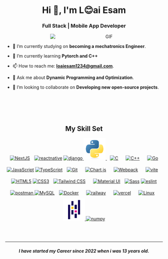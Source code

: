 <div align="center">

<h1 align="center">Hi 👋, I'm L😊ai Esam</h1>
<h3 align="center">Full Stack | Mobile App Developer</h3>

<!--- Web illustrations by Storyset ( https://storyset.com/web ) --->

<img align="right" alt="GIF" src="https://user-images.githubusercontent.com/90595158/211714560-d889e973-e44e-45bb-a4f1-6901c269837b.svg" width="360px"/>
<div align="left">
<br />

-   🔭 I’m currently studying on **becoming a mechatronics Engineer**.

-   🌱 I’m currently learning **Pytorch and C++**

-   📫 How to reach me: **loaiesam1234@gmail.com**.

-   💬 Ask me about **Dynamic Programming and Optimization**.

-   👯 I’m looking to collaborate on **Developing new open-source projects**.
    
</div>

<br />
<br />
<br />
<br />

## My Skill Set
<div align="center">  
<a href="https://nextjs.org/" target="_blank"><img style="margin: 10px" src="https://profilinator.rishav.dev/skills-assets/nextjs.png" alt="NextJS" height="70" /></a>  
<a href="https://reactnative.dev/" target="_blank"><img  src="https://reactnative.dev/img/header_logo.svg" alt="reactnative" alt="React" height="70" /></a>
<a href="https://www.djangoproject.com/" target="_blank" rel="noreferrer"> <img src="https://cdn.worldvectorlogo.com/logos/django.svg" alt="django" height="70"/> </a> 
<a href="https://www.python.org" target="_blank" rel="noreferrer"> <img src="https://raw.githubusercontent.com/devicons/devicon/master/icons/python/python-original.svg" alt="python" height="70"/> </a> 
<a href="https://www.cprogramming.com/" target="_blank"><img style="margin: 10px" src="https://profilinator.rishav.dev/skills-assets/c-original.svg" alt="C" height="70" /></a>  
<a href="https://www.cplusplus.com/" target="_blank"><img style="margin: 10px" src="https://profilinator.rishav.dev/skills-assets/cplusplus-original.svg" alt="C++" height="70" /></a>  
<a href="https://go.dev/" target="_blank"><img style="margin: 10px" src="https://profilinator.rishav.dev/skills-assets/go-original.svg" alt="Go" height="70" /></a>  
<a href="https://www.javascript.com/" target="_blank"><img  src="https://profilinator.rishav.dev/skills-assets/javascript-original.svg" alt="JavaScript" height="70" /></a>  
<a href="https://www.typescriptlang.org/" target="_blank"><img  src="https://profilinator.rishav.dev/skills-assets/typescript-original.svg" alt="TypeScript" height="70" /></a>  
<a href="https://github.com/" target="_blank"><img style="margin: 10px" src="https://profilinator.rishav.dev/skills-assets/git-scm-icon.svg" alt="Git" height="70" /></a>  
<a href="https://www.chartjs.org/" target="_blank"><img style="margin: 10px" src="https://profilinator.rishav.dev/skills-assets/logo-title.svg" alt="Chart.js" height="70" /></a>  
<a href="https://webpack.js.org/" target="_blank"><img style="margin: 10px" src="https://profilinator.rishav.dev/skills-assets/webpack-original.svg" alt="Webpack" height="70" /></a> 
<a href="https://vitejs.dev/" target="_blank"><img style="margin: 10px" src="https://avatars.githubusercontent.com/u/65625612?s=280&v=4" alt="vite" height="70" /></a>
<a href="https://en.wikipedia.org/wiki/HTML5" target="_blank"><img  src="https://profilinator.rishav.dev/skills-assets/html5-original-wordmark.svg" alt="HTML5" height="70" /></a>  
<a href="https://www.w3schools.com/css/" target="_blank"><img  src="https://profilinator.rishav.dev/skills-assets/css3-original-wordmark.svg" alt="CSS3" height="70" /></a>
<a href="https://www.tailwindcss.com/" target="_blank"><img style="margin: 10px" src="https://profilinator.rishav.dev/skills-assets/tailwindcss.svg" alt="Tailwind CSS" height="70" /></a>  
<a href="https://mui.com/" target="_blank"><img style="margin: 10px" src="https://profilinator.rishav.dev/skills-assets/mui.png" alt="Material UI" height="70" /></a> 
<a href="https://sass-lang.com/" target="_blank"><img  src="https://profilinator.rishav.dev/skills-assets/sass-original.svg" alt="Sass" height="70" /></a>  
<a href="https://eslint.org/" target="_blank"><img  src="https://cdn.iconscout.com/icon/free/png-256/eslint-1-286048.png" alt="eslint" height="70" /></a> 
<a href="https://postman.com" target="_blank" rel="noreferrer"> <img src="https://www.vectorlogo.zone/logos/getpostman/getpostman-icon.svg" alt="postman"  height="70"/> </a>
<a href="https://www.mysql.com/" target="_blank"><img  src="https://profilinator.rishav.dev/skills-assets/mysql-original-wordmark.svg" alt="MySQL" height="70" /></a>
<a href="https://www.docker.com/" target="_blank"><img style="margin: 10px" src="https://profilinator.rishav.dev/skills-assets/docker-original-wordmark.svg" alt="Docker" height="70" /></a>
<a href="https://railway.app" target="_blank"><img style="margin: 10px" src="https://railway.app/brand/logo-light.png" alt="railway" height="70" /></a>
<a href="https://vercel.com" target="_blank"><img style="margin: 10px" src="https://assets.vercel.com/image/upload/front/favicon/vercel/72x72.png" alt="vercel" height="70" /></a>
<a href="https://www.linux.org/" target="_blank"><img style="margin: 10px" src="https://profilinator.rishav.dev/skills-assets/linux-original.svg" alt="Linux" height="70" /></a>
<a href="https://pandas.pydata.org/" target="_blank" rel="noreferrer"> <img src="https://raw.githubusercontent.com/devicons/devicon/2ae2a900d2f041da66e950e4d48052658d850630/icons/pandas/pandas-original.svg" alt="pandas" height="70"/> </a> 
<a href="https://numpy.org/" target="_blank" rel="noreferrer"><img src="https://user-images.githubusercontent.com/50221806/86498201-a8bd8680-bd39-11ea-9d08-66b610a8dc01.png" alt="numpy" height="70" /></a>
</div>

<br />

<br>

<br />
    <hr>
    <h5 align="center">I have started my Career since 2022 when i was 13 years old.</h5>
